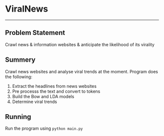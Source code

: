 # ViralNews
***

## Problem Statement
Crawl news & information websites & anticipate the likelihood of its virality

## Summery
Crawl news websites and analyse viral trends at the moment. 
Program does the following:
1. Extract the headlines from news websites
2. Pre processs the text and convert to tokens
3. Build the Bow and LDA models
4. Determine viral trends

## Running

Run the program using 
`python main.py`

